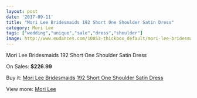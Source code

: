 ```yaml
---
layout: post
date: '2017-09-11'
title: "Mori Lee Bridesmaids 192 Short One Shoulder Satin Dress"
category: Mori Lee
tags: ["wedding","unique","sale","dress","shoulder"]
image: http://www.eudances.com/10853-thickbox_default/mori-lee-bridesmaids-192-short-one-shoulder-satin-dress.jpg
---
```

Mori Lee Bridesmaids 192 Short One Shoulder Satin Dress

On Sales: **$226.99**
<a href="https://www.eudances.com/en/mori-lee/3467-mori-lee-bridesmaids-192-short-one-shoulder-satin-dress.html"><amp-img layout="responsive" width="600" height="600" src="//www.eudances.com/10853-thickbox_default/mori-lee-bridesmaids-192-short-one-shoulder-satin-dress.jpg" alt="Mori Lee Bridesmaids 192 Short One Shoulder Satin Dress 0" /></a>
<a href="https://www.eudances.com/en/mori-lee/3467-mori-lee-bridesmaids-192-short-one-shoulder-satin-dress.html"><amp-img layout="responsive" width="600" height="600" src="//www.eudances.com/10854-thickbox_default/mori-lee-bridesmaids-192-short-one-shoulder-satin-dress.jpg" alt="Mori Lee Bridesmaids 192 Short One Shoulder Satin Dress 1" /></a>

Buy it: [Mori Lee Bridesmaids 192 Short One Shoulder Satin Dress](https://www.eudances.com/en/mori-lee/3467-mori-lee-bridesmaids-192-short-one-shoulder-satin-dress.html "Mori Lee Bridesmaids 192 Short One Shoulder Satin Dress")

View more: [Mori Lee](https://www.eudances.com/en/65-mori-lee "Mori Lee")